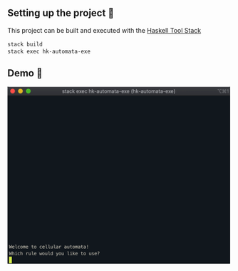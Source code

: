 ## Setting up the project :rocket:

This project can be built and executed with the [Haskell Tool Stack](https://docs.haskellstack.org/)

```
stack build
stack exec hk-automata-exe
```

## Demo :sparkler:

<img src="https://github.com/daanklijn/haskell-cellular-automata/raw/master/example.gif" alt="demo" width="500"/>

